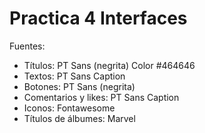 # Practica 4 Interfaces

Fuentes:
 - Títulos: PT Sans (negrita) Color #464646
 - Textos: PT Sans Caption
 - Botones: PT Sans (negrita)
 - Comentarios y likes: PT Sans Caption
 - Iconos: Fontawesome
 - Títulos de álbumes: Marvel
